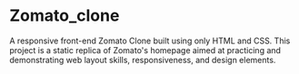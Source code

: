 # Zomato_clone
A responsive front-end Zomato Clone built using only HTML and CSS. This project is a static replica of Zomato's homepage aimed at practicing and demonstrating web layout skills, responsiveness, and design elements.
